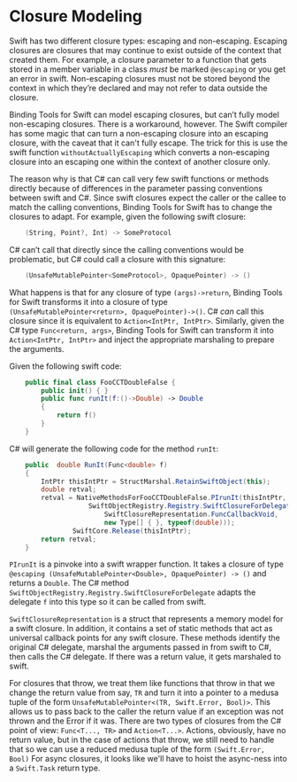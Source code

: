 # Closure Modeling
Swift has two different closure types: escaping and non-escaping. Escaping closures are closures that may continue to exist outside of the context that created them. For example, a closure parameter to a function that gets stored in a member variable in a class *must* be marked `@escaping` or you get an error in swift. Non-escaping closures must not be stored beyond the context in which they’re declared and may not refer to data outside the closure.

Binding Tools for Swift can model escaping closures, but can’t fully model non-escaping closures. There is a workaround, however. The Swift compiler has some magic that can turn a non-escaping closure into an escaping closure, with the caveat that it can't fully escape. The trick for this is use the swift function `withoutActuallyEscaping` which converts a non-escaping closure into an escaping one within the context of another closure only. 

The reason why is that C# can call very few swift functions or methods directly because of differences in the parameter passing conventions between swift and C#. Since swift closures expect the caller or the callee to match the calling conventions, Binding Tools for Swift has to change the closures to adapt.  For example, given the following swift closure:

```swift
    (String, Point?, Int) -> SomeProtocol
```
C# can’t call that directly since the calling conventions would be problematic, but C# could call a closure with this signature:
```swift
    (UnsafeMutablePointer<SomeProtocol>, OpaquePointer) -> ()
```
What happens is that for any closure of type `(args)->return`, Binding Tools for Swift transforms it into a closure of type `(UnsafeMutablePointer<return>, OpaquePointer)->()`. C# *can* call this closure since it is equivalent to `Action<IntPtr, IntPtr>`. Similarly, given the C# type `Func<return, args>`, Binding Tools for Swift can transform it into `Action<IntPtr, IntPtr>` and inject the appropriate marshaling to prepare the arguments.

Given the following swift code:
```swift
    public final class FooCCTDoubleFalse {
        public init() { }
        public func runIt(f:()->Double) -> Double
        {
            return f()
        }
    }
```
C# will generate the following code for the method `runIt`:
```csharp
    public  double RunIt(Func<double> f)
    {
        IntPtr thisIntPtr = StructMarshal.RetainSwiftObject(this);
        double retval;
        retval = NativeMethodsForFooCCTDoubleFalse.PIrunIt(thisIntPtr,
                    SwiftObjectRegistry.Registry.SwiftClosureForDelegate(f,
                        SwiftClosureRepresentation.FuncCallbackVoid,
                        new Type[] { }, typeof(double)));
                SwiftCore.Release(thisIntPtr);
        return retval;
    }
```
`PIrunIt` is a pinvoke into a swift wrapper function. It takes a closure of type `@escaping (UnsafeMutablePointer<Double>, OpaquePointer) -> ()` and returns a `Double`. The C# method `SwiftObjectRegistry.Registry.SwiftClosureForDelegate` adapts the delegate `f` into this type so it can be called from swift.

`SwiftClosureRepresentation` is a struct that represents a memory model for a swift closure. In addition, it contains a set of static methods that act as universal callback points for any swift closure. These methods identify the original C# delegate, marshal the arguments passed in from swift to C#, then calls the C# delegate. If there was a return value, it gets marshaled to swift.

For closures that throw, we treat them like functions that throw in that we change the return value from say, `TR` and turn it into a pointer to a medusa tuple of the form `UnsafeMutablePointer<(TR, Swift.Error, Bool)>`. This allows us to pass back to the caller the return value if an exception was not thrown and the Error if it was.
There are two types of closures from the C# point of view: `Func<T..., TR>` and `Action<T...>`. Actions, obviously, have no return value, but in the case of actions that throw, we still need to handle that so we can use a reduced medusa tuple of the form `(Swift.Error, Bool)`
For async closures, it looks like we'll have to hoist the async-ness into a `Swift.Task` return type.